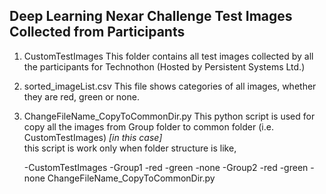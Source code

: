 ## Deep Learning Nexar Challenge Test Images Collected from Participants

1. CustomTestImages
    This folder contains all test images collected by all the participants for Technothon (Hosted by Persistent Systems Ltd.)  
2. sorted_imageList.csv
    This file shows categories of all images, whether they are red, green or none.
3. ChangeFileName_CopyToCommonDir.py
    This python script is used for copy all the images from Group folder to common folder (i.e. CustomTestImages) _[in this case]_  
    this script is work only when folder structure is like,
    
    -CustomTestImages
    -Group1
      -red
      -green
      -none
    -Group2
      -red
      -green
      -none
    ChangeFileName_CopyToCommonDir.py  
